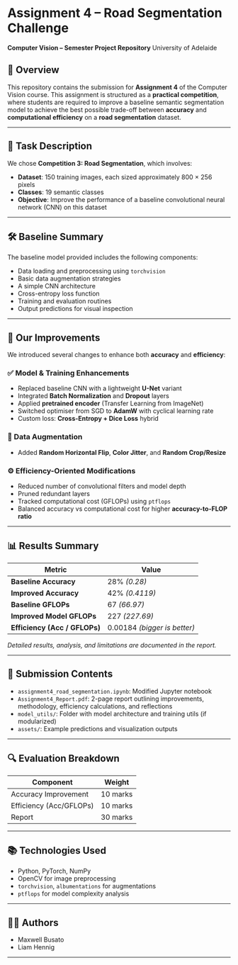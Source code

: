 # Assignment 4 – Road Segmentation Challenge

**Computer Vision – Semester Project Repository**
University of Adelaide

## 🧠 Overview

This repository contains the submission for **Assignment 4** of the Computer Vision course. This assignment is structured as a **practical competition**, where students are required to improve a baseline semantic segmentation model to achieve the best possible trade-off between **accuracy** and **computational efficiency** on a **road segmentation** dataset.

---

## 📌 Task Description

We chose **Competition 3: Road Segmentation**, which involves:

* **Dataset**: 150 training images, each sized approximately 800 × 256 pixels
* **Classes**: 19 semantic classes
* **Objective**: Improve the performance of a baseline convolutional neural network (CNN) on this dataset

---

## 🛠️ Baseline Summary

The baseline model provided includes the following components:

* Data loading and preprocessing using `torchvision`
* Basic data augmentation strategies
* A simple CNN architecture
* Cross-entropy loss function
* Training and evaluation routines
* Output predictions for visual inspection

---

## 🔧 Our Improvements

We introduced several changes to enhance both **accuracy** and **efficiency**:

### ✅ Model & Training Enhancements

* Replaced baseline CNN with a lightweight **U-Net** variant
* Integrated **Batch Normalization** and **Dropout** layers
* Applied **pretrained encoder** (Transfer Learning from ImageNet)
* Switched optimiser from SGD to **AdamW** with cyclical learning rate
* Custom loss: **Cross-Entropy + Dice Loss** hybrid

### 🔄 Data Augmentation

* Added **Random Horizontal Flip**, **Color Jitter**, and **Random Crop/Resize**

### ⚙️ Efficiency-Oriented Modifications

* Reduced number of convolutional filters and model depth
* Pruned redundant layers
* Tracked computational cost (GFLOPs) using `ptflops`
* Balanced accuracy vs computational cost for higher **accuracy-to-FLOP ratio**

---

## 📊 Results Summary

| Metric                        | Value          |
| ----------------------------- | -------------- |
| **Baseline Accuracy**         |  28% *(0.28)*  |
| **Improved Accuracy**         | 42% *(0.4119)* |
| **Baseline GFLOPs**           |  67 *(66.97)*  |
| **Improved Model GFLOPs**     | 227 *(227.69)*  |
| **Efficiency (Acc / GFLOPs)** | 0.00184 *(bigger is better)*  |

*Detailed results, analysis, and limitations are documented in the report.*

---

## 📁 Submission Contents

* `assignment4_road_segmentation.ipynb`: Modified Jupyter notebook
* `Assignment4_Report.pdf`: 2-page report outlining improvements, methodology, efficiency calculations, and reflections
* `model_utils/`: Folder with model architecture and training utils (if modularized)
* `assets/`: Example predictions and visualization outputs

---

## 🔍 Evaluation Breakdown

| Component               | Weight   |
| ----------------------- | -------- |
| Accuracy Improvement    | 10 marks |
| Efficiency (Acc/GFLOPs) | 10 marks |
| Report                  | 30 marks |

---

## 📚 Technologies Used

* Python, PyTorch, NumPy
* OpenCV for image preprocessing
* `torchvision`, `albumentations` for augmentations
* `ptflops` for model complexity analysis

---

## 🙋‍♂️ Authors

* Maxwell Busato
* Liam Hennig

---
